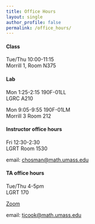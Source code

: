 ```yaml
---
title: Office Hours
layout: single
author_profile: false
permalink: /office_hours/
---
```


#### Class

Tue/Thu 10:00-11:15  
Morrill 1, Room N375 

#### Lab

Mon 1:25-2:15 190F-01LL  
LGRC A210
   
Mon 9:05-9:55 190F-01LM  
Morrill 3 Room 212  


#### Instructor office hours

Fri 12:30-2:30  
LGRT Room 1530

email: chosman@math.umass.edu

#### TA office hours

Tue/Thu 4-5pm  
LGRT 170

[Zoom](https://umass-amherst.zoom.us/j/603135376)

email: tjcook@math.umass.edu
